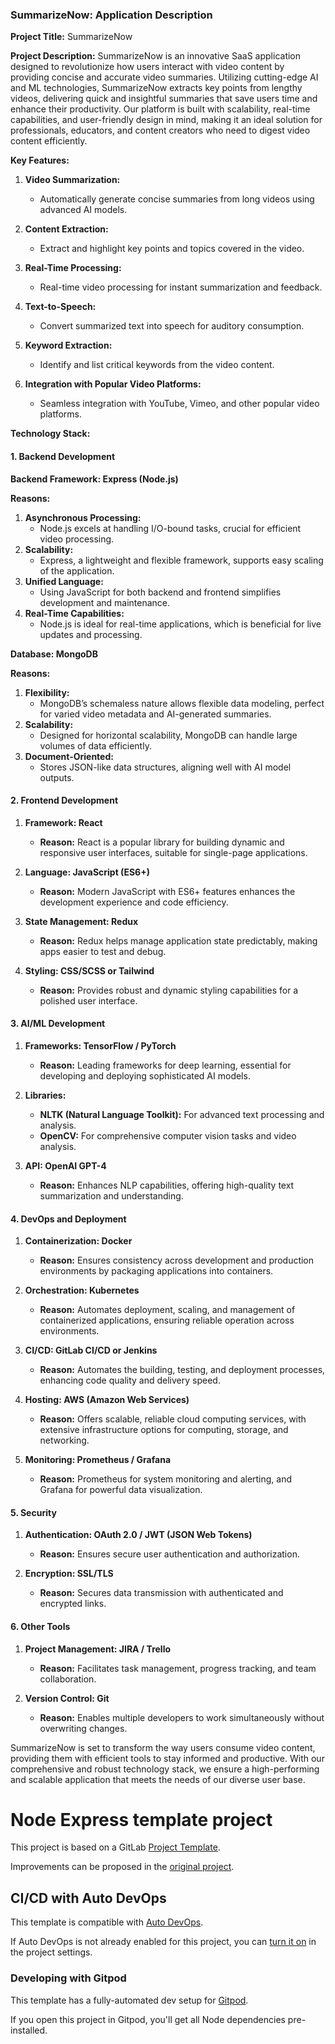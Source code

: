 ### SummarizeNow: Application Description

**Project Title:** SummarizeNow

**Project Description:** SummarizeNow is an innovative SaaS application designed to revolutionize how users interact with video content by providing concise and accurate video summaries. Utilizing cutting-edge AI and ML technologies, SummarizeNow extracts key points from lengthy videos, delivering quick and insightful summaries that save users time and enhance their productivity. Our platform is built with scalability, real-time capabilities, and user-friendly design in mind, making it an ideal solution for professionals, educators, and content creators who need to digest video content efficiently.

**Key Features:**

1. **Video Summarization:**
    
    - Automatically generate concise summaries from long videos using advanced AI models.
2. **Content Extraction:**
    
    - Extract and highlight key points and topics covered in the video.
3. **Real-Time Processing:**
    
    - Real-time video processing for instant summarization and feedback.
4. **Text-to-Speech:**
    
    - Convert summarized text into speech for auditory consumption.
5. **Keyword Extraction:**
    
    - Identify and list critical keywords from the video content.
6. **Integration with Popular Video Platforms:**
    
    - Seamless integration with YouTube, Vimeo, and other popular video platforms.

**Technology Stack:**

#### **1. Backend Development**

**Backend Framework: Express (Node.js)**

**Reasons:**

1. **Asynchronous Processing:**
    - Node.js excels at handling I/O-bound tasks, crucial for efficient video processing.
2. **Scalability:**
    - Express, a lightweight and flexible framework, supports easy scaling of the application.
3. **Unified Language:**
    - Using JavaScript for both backend and frontend simplifies development and maintenance.
4. **Real-Time Capabilities:**
    - Node.js is ideal for real-time applications, which is beneficial for live updates and processing.

**Database: MongoDB**

**Reasons:**

1. **Flexibility:**
    - MongoDB’s schemaless nature allows flexible data modeling, perfect for varied video metadata and AI-generated summaries.
2. **Scalability:**
    - Designed for horizontal scalability, MongoDB can handle large volumes of data efficiently.
3. **Document-Oriented:**
    - Stores JSON-like data structures, aligning well with AI model outputs.

#### **2. Frontend Development**

1. **Framework: React**
    
    - **Reason:** React is a popular library for building dynamic and responsive user interfaces, suitable for single-page applications.
2. **Language: JavaScript (ES6+)**
    
    - **Reason:** Modern JavaScript with ES6+ features enhances the development experience and code efficiency.
3. **State Management: Redux**
    
    - **Reason:** Redux helps manage application state predictably, making apps easier to test and debug.
4. **Styling: CSS/SCSS or Tailwind**
    
    - **Reason:** Provides robust and dynamic styling capabilities for a polished user interface.

#### **3. AI/ML Development**

1. **Frameworks: TensorFlow / PyTorch**
    
    - **Reason:** Leading frameworks for deep learning, essential for developing and deploying sophisticated AI models.
2. **Libraries:**
    
    - **NLTK (Natural Language Toolkit):** For advanced text processing and analysis.
    - **OpenCV:** For comprehensive computer vision tasks and video analysis.
3. **API: OpenAI GPT-4**
    
    - **Reason:** Enhances NLP capabilities, offering high-quality text summarization and understanding.

#### **4. DevOps and Deployment**

1. **Containerization: Docker**
    
    - **Reason:** Ensures consistency across development and production environments by packaging applications into containers.
2. **Orchestration: Kubernetes**
    
    - **Reason:** Automates deployment, scaling, and management of containerized applications, ensuring reliable operation across environments.
3. **CI/CD: GitLab CI/CD or Jenkins**
    
    - **Reason:** Automates the building, testing, and deployment processes, enhancing code quality and delivery speed.
4. **Hosting: AWS (Amazon Web Services)**
    
    - **Reason:** Offers scalable, reliable cloud computing services, with extensive infrastructure options for computing, storage, and networking.
5. **Monitoring: Prometheus / Grafana**
    
    - **Reason:** Prometheus for system monitoring and alerting, and Grafana for powerful data visualization.

#### **5. Security**

1. **Authentication: OAuth 2.0 / JWT (JSON Web Tokens)**
    
    - **Reason:** Ensures secure user authentication and authorization.
2. **Encryption: SSL/TLS**
    
    - **Reason:** Secures data transmission with authenticated and encrypted links.

#### **6. Other Tools**

1. **Project Management: JIRA / Trello**
    
    - **Reason:** Facilitates task management, progress tracking, and team collaboration.
2. **Version Control: Git**
    
    - **Reason:** Enables multiple developers to work simultaneously without overwriting changes.

SummarizeNow is set to transform the way users consume video content, providing them with efficient tools to stay informed and productive. With our comprehensive and robust technology stack, we ensure a high-performing and scalable application that meets the needs of our diverse user base.


# Node Express template project

This project is based on a GitLab [Project Template](https://docs.gitlab.com/ee/user/project/#create-a-project-from-a-built-in-template).

Improvements can be proposed in the [original project](https://gitlab.com/gitlab-org/project-templates/express).

## CI/CD with Auto DevOps

This template is compatible with [Auto DevOps](https://docs.gitlab.com/ee/topics/autodevops/).

If Auto DevOps is not already enabled for this project, you can [turn it on](https://docs.gitlab.com/ee/topics/autodevops/#enable-or-disable-auto-devops) in the project settings.

### Developing with Gitpod

This template has a fully-automated dev setup for [Gitpod](https://docs.gitlab.com/ee/integration/gitpod.html).

If you open this project in Gitpod, you'll get all Node dependencies pre-installed.
